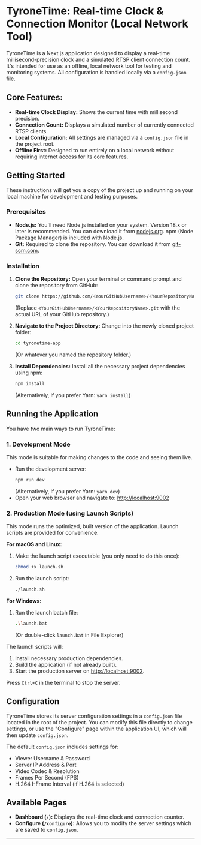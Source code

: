 # TyroneTime: Real-time Clock & Connection Monitor (Local Network Tool)

TyroneTime is a Next.js application designed to display a real-time millisecond-precision clock and a simulated RTSP client connection count. It's intended for use as an offline, local network tool for testing and monitoring systems. All configuration is handled locally via a `config.json` file.

## Core Features:

*   **Real-time Clock Display:** Shows the current time with millisecond precision.
*   **Connection Count:** Displays a simulated number of currently connected RTSP clients.
*   **Local Configuration:** All settings are managed via a `config.json` file in the project root.
*   **Offline First:** Designed to run entirely on a local network without requiring internet access for its core features.

## Getting Started

These instructions will get you a copy of the project up and running on your local machine for development and testing purposes.

### Prerequisites

*   **Node.js:** You'll need Node.js installed on your system. Version 18.x or later is recommended. You can download it from [nodejs.org](https://nodejs.org/). npm (Node Package Manager) is included with Node.js.
*   **Git:** Required to clone the repository. You can download it from [git-scm.com](https://git-scm.com/).

### Installation

1.  **Clone the Repository:**
    Open your terminal or command prompt and clone the repository from GitHub:
    ```bash
    git clone https://github.com/<YourGitHubUsername>/<YourRepositoryName>.git
    ```
    (Replace `<YourGitHubUsername>/<YourRepositoryName>.git` with the actual URL of your GitHub repository.)

2.  **Navigate to the Project Directory:**
    Change into the newly cloned project folder:
    ```bash
    cd tyronetime-app 
    ```
    (Or whatever you named the repository folder.)

3.  **Install Dependencies:**
    Install all the necessary project dependencies using npm:
    ```bash
    npm install
    ```
    (Alternatively, if you prefer Yarn: `yarn install`)


## Running the Application

You have two main ways to run TyroneTime:

### 1. Development Mode

This mode is suitable for making changes to the code and seeing them live.

*   Run the development server:
    ```bash
    npm run dev
    ```
    (Alternatively, if you prefer Yarn: `yarn dev`)
*   Open your web browser and navigate to: [http://localhost:9002](http://localhost:9002)

### 2. Production Mode (using Launch Scripts)

This mode runs the optimized, built version of the application. Launch scripts are provided for convenience.

**For macOS and Linux:**

1.  Make the launch script executable (you only need to do this once):
    ```bash
    chmod +x launch.sh
    ```
2.  Run the launch script:
    ```bash
    ./launch.sh
    ```

**For Windows:**

1.  Run the launch batch file:
    ```bash
    .\launch.bat
    ```
    (Or double-click `launch.bat` in File Explorer)

The launch scripts will:
1.  Install necessary production dependencies.
2.  Build the application (if not already built).
3.  Start the production server on [http://localhost:9002](http://localhost:9002).

Press `Ctrl+C` in the terminal to stop the server.

## Configuration

TyroneTime stores its server configuration settings in a `config.json` file located in the root of the project. You can modify this file directly to change settings, or use the "Configure" page within the application UI, which will then update `config.json`.

The default `config.json` includes settings for:
*   Viewer Username & Password
*   Server IP Address & Port
*   Video Codec & Resolution
*   Frames Per Second (FPS)
*   H.264 I-Frame Interval (if H.264 is selected)

## Available Pages

*   **Dashboard (`/`):** Displays the real-time clock and connection counter.
*   **Configure (`/configure`):** Allows you to modify the server settings which are saved to `config.json`.

---
